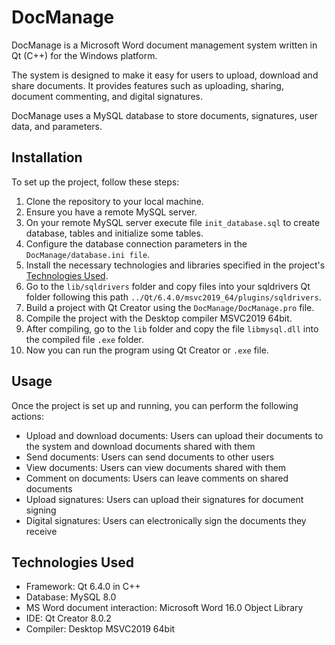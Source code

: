 # DocManage
DocManage is a Microsoft Word document management system written in Qt (C++) for the Windows platform. 

The system is designed to make it easy for users to upload, download and share documents. It provides features such as uploading, sharing, document commenting, and digital signatures. 

DocManage uses a MySQL database to store documents, signatures, user data, and parameters.

## Installation
To set up the project, follow these steps:
1. Clone the repository to your local machine.
2. Ensure you have a remote MySQL server.
3. On your remote MySQL server execute file `init_database.sql` to create database, tables and initialize some tables.
4. Configure the database connection parameters in the `DocManage/database.ini file`.
5. Install the necessary technologies and libraries specified in the project's [Technologies Used](#technologies-used).
6. Go to the `lib/sqldrivers` folder and copy files into your sqldrivers Qt folder following this path `../Qt/6.4.0/msvc2019_64/plugins/sqldrivers`.
7. Build a project with Qt Creator using the `DocManage/DocManage.pro` file.
8. Compile the project with the Desktop compiler MSVC2019 64bit.
9. After compiling, go to the `lib` folder and copy the file `libmysql.dll` into the compiled file `.exe` folder.
10. Now you can run the program using Qt Creator or `.exe` file.

## Usage
Once the project is set up and running, you can perform the following actions:
- Upload and download documents: Users can upload their documents to the system and download documents shared with them
- Send documents: Users can send documents to other users
- View documents: Users can view documents shared with them
- Comment on documents: Users can leave comments on shared documents
- Upload signatures: Users can upload their signatures for document signing
- Digital signatures: Users can electronically sign the documents they receive

## Technologies Used
- Framework: Qt 6.4.0 in C++
- Database: MySQL 8.0
- MS Word document interaction: Microsoft Word 16.0 Object Library
- IDE: Qt Creator 8.0.2
- Compiler: Desktop MSVC2019 64bit
